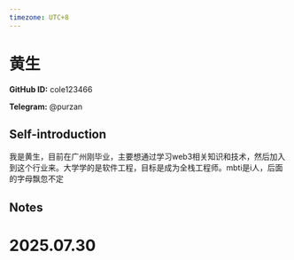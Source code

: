 ```yaml
---
timezone: UTC+8
---
```


# 黄生

**GitHub ID:** cole123466

**Telegram:** @purzan

## Self-introduction

我是黄生，目前在广州刚毕业，主要想通过学习web3相关知识和技术，然后加入到这个行业来。大学学的是软件工程，目标是成为全栈工程师。mbti是i人，后面的字母飘忽不定

## Notes

<!-- Content_START -->

# 2025.07.30


<!-- Content_END -->
